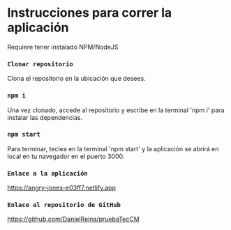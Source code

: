 # Instrucciones para correr la aplicación

Requiere tener instalado NPM/NodeJS

### `Clonar repositorio`

Clona el repositorio en la ubicación que desees.

### `npm i`

Una vez clonado, accede al repositorio y escribe en la terminal 'npm i' para instalar las dependencias.

### `npm start`

Para terminar, teclea en la terminal 'npm start' y la aplicación se abrirá en local en tu navegador en el puerto 3000.

### `Enlace a la aplicación`
https://angry-jones-e03ff7.netlify.app

### `Enlace al repositorio de GitHub`
https://github.com/DanielReina/pruebaTecCM



